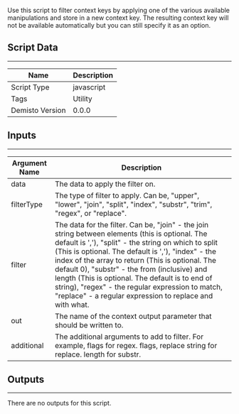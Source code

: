Use this script to filter context keys by applying one of the various available manipulations and store in a new context key. The resulting context key will not be available automatically but you can still specify it as an option.
## Script Data
---

| **Name** | **Description** |
| --- | --- |
| Script Type | javascript |
| Tags | Utility |
| Demisto Version | 0.0.0 |

## Inputs
---

| **Argument Name** | **Description** |
| --- | --- |
| data | The data to apply the filter on. |
| filterType | The type of filter to apply. Can be, "upper", "lower", "join", "split", "index", "substr", "trim", "regex", or "replace". |
| filter | The data for the filter. Can be, "join" - the join string between elements (this is optional. The default is ','), "split" - the string on which to split (This is optional. The default is ','), "index" - the index of the array to return (This is optional. The default 0), "substr" - the from (inclusive) and length (This is optional. The default is to end of string), "regex" - the regular expression to match, "replace" - a regular expression to replace and with what. |
| out | The name of the context output parameter that should be written to. |
| additional | The additional arguments to add to filter. For example, flags for regex. flags, replace string for replace. length for substr. |

## Outputs
---
There are no outputs for this script.
